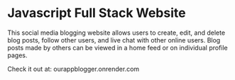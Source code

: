 # Javascript Full Stack Website

This social media blogging website allows users to create, edit, and delete blog posts, follow other users, and live chat with other online users. Blog posts made by others can be viewed in a home feed or on individual profile pages.

Check it out at:
ourappblogger.onrender.com
